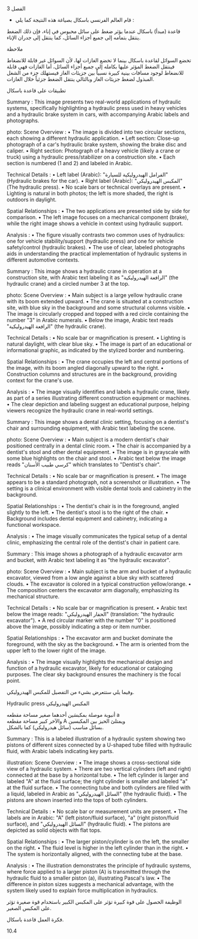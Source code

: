 3
الفصل <!-- text, from page 0 (l=0.852,t=0.033,r=0.925,b=0.074), with ID 41bb0563-925d-484f-b193-c83447886815 -->

* قام العالم الفرنسي باسكال بصياغة هذه النتيجة كما يلي : <!-- text, from page 0 (l=0.462,t=0.087,r=0.931,b=0.113), with ID 0a80b6ce-2d14-4b51-ae7d-032386835752 -->

قاعدة (مبدأ) باسكال
عندما يؤثر ضغط على سائل محبوس في إناء، فإن ذلك الضغط ينتقل بتمامه إلى جميع أجزاء السائل، كما ينتقل إلى جدران الإناء. <!-- text, from page 0 (l=0.071,t=0.118,r=0.928,b=0.194), with ID 14eae0bc-1d04-45bc-bae3-c291f02144eb -->

ملاحظة

تخضع السوائل لقاعدة باسكال بينما لا تخضع الغازات لها،
لأن السوائل غير قابلة للانضغاط فينتقل الضغط المؤثر عليها بكامله إلى جميع أجزاء السائل، أما الغازات فهي قابلة للانضغاط لوجود مسافات بينية كبيرة نسبياً بين جزيئات الغاز فيستهلك جزء من الشغل المبذول لضغط جزيئات الغاز وبالتالي ينتقل الضغط جزئياً خلال الغازات. <!-- text, from page 0 (l=0.071,t=0.208,r=0.940,b=0.345), with ID 1cbdb96a-6bbb-4dcd-925b-5edab7ed2de9 -->

تطبيقات على قاعدة باسكال <!-- text, from page 0 (l=0.616,t=0.360,r=0.930,b=0.400), with ID 1858dccb-d1b5-4926-a0b0-29348bb54977 -->

Summary : This image presents two real-world applications of hydraulic systems, specifically highlighting a hydraulic press used in heavy vehicles and a hydraulic brake system in cars, with accompanying Arabic labels and photographs.

photo:
Scene Overview :
  • The image is divided into two circular sections, each showing a different hydraulic application.
  • Left section: Close-up photograph of a car's hydraulic brake system, showing the brake disc and caliper.
  • Right section: Photograph of a heavy vehicle (likely a crane or truck) using a hydraulic press/stabilizer on a construction site.
  • Each section is numbered (1 and 2) and labeled in Arabic.

Technical Details :
  • Left label (Arabic): "الفرامل الهيدروليكية للسيارة" (Hydraulic brakes for the car).
  • Right label (Arabic): "المكبس الهيدروليكي" (The hydraulic press).
  • No scale bars or technical overlays are present.
  • Lighting is natural in both photos; the left is more shaded, the right is outdoors in daylight.

Spatial Relationships :
  • The two applications are presented side by side for comparison.
  • The left image focuses on a mechanical component (brake), while the right image shows a vehicle in context using hydraulic support.

Analysis :
  • The figure visually contrasts two common uses of hydraulics: one for vehicle stability/support (hydraulic press) and one for vehicle safety/control (hydraulic brakes).
  • The use of clear, labeled photographs aids in understanding the practical implementation of hydraulic systems in different automotive contexts. <!-- figure, from page 0 (l=0.579,t=0.406,r=0.921,b=0.585), with ID 2c0c1c24-0a62-4e75-ba01-b48b0fcaf67a -->

Summary : This image shows a hydraulic crane in operation at a construction site, with Arabic text labeling it as "الرافعة الهيدروليكية" (the hydraulic crane) and a circled number 3 at the top.

photo:
Scene Overview :
  • Main subject is a large yellow hydraulic crane with its boom extended upward.
  • The crane is situated at a construction site, with blue sky in the background and some structural columns visible.
  • The image is circularly cropped and topped with a red circle containing the number "3" in Arabic numerals.
  • Below the image, Arabic text reads "الرافعة الهيدروليكية" (the hydraulic crane).

Technical Details :
  • No scale bar or magnification is present.
  • Lighting is natural daylight, with clear blue sky.
  • The image is part of an educational or informational graphic, as indicated by the stylized border and numbering.

Spatial Relationships :
  • The crane occupies the left and central portions of the image, with its boom angled diagonally upward to the right.
  • Construction columns and structures are in the background, providing context for the crane's use.

Analysis :
  • The image visually identifies and labels a hydraulic crane, likely as part of a series illustrating different construction equipment or machines.
  • The clear depiction and labeling suggest an educational purpose, helping viewers recognize the hydraulic crane in real-world settings. <!-- figure, from page 0 (l=0.410,t=0.409,r=0.588,b=0.579), with ID 422052fe-e156-47c8-ba7b-eb53b76616d6 -->

Summary : This image shows a dental clinic setting, focusing on a dentist's chair and surrounding equipment, with Arabic text labeling the scene.

photo:
Scene Overview :
  • Main subject is a modern dentist's chair positioned centrally in a dental clinic room.
  • The chair is accompanied by a dentist's stool and other dental equipment.
  • The image is in grayscale with some blue highlights on the chair and stool.
  • Arabic text below the image reads "كرسي طبيب الأسنان" which translates to "Dentist's chair".

Technical Details :
  • No scale bar or magnification is present.
  • The image appears to be a standard photograph, not a screenshot or illustration.
  • The setting is a clinical environment with visible dental tools and cabinetry in the background.

Spatial Relationships :
  • The dentist's chair is in the foreground, angled slightly to the left.
  • The dentist's stool is to the right of the chair.
  • Background includes dental equipment and cabinetry, indicating a functional workspace.

Analysis :
  • The image visually communicates the typical setup of a dental clinic, emphasizing the central role of the dentist's chair in patient care. <!-- figure, from page 0 (l=0.247,t=0.406,r=0.414,b=0.584), with ID 5133e6d2-6453-4a14-a175-4c9d5cb3a6de -->

Summary : This image shows a photograph of a hydraulic excavator arm and bucket, with Arabic text labeling it as "the hydraulic excavator".

photo:
Scene Overview :
  • Main subject is the arm and bucket of a hydraulic excavator, viewed from a low angle against a blue sky with scattered clouds.
  • The excavator is colored in a typical construction yellow/orange.
  • The composition centers the excavator arm diagonally, emphasizing its mechanical structure.

Technical Details :
  • No scale bar or magnification is present.
  • Arabic text below the image reads: "الحفار الهيدروليكي" (translation: "the hydraulic excavator").
  • A red circular marker with the number "0" is positioned above the image, possibly indicating a step or item number.

Spatial Relationships :
  • The excavator arm and bucket dominate the foreground, with the sky as the background.
  • The arm is oriented from the upper left to the lower right of the image.

Analysis :
  • The image visually highlights the mechanical design and function of a hydraulic excavator, likely for educational or cataloging purposes. The clear sky background ensures the machinery is the focal point. <!-- figure, from page 0 (l=0.071,t=0.408,r=0.253,b=0.581), with ID 75d901f4-c87b-43dd-b51f-5619c6d8c3eb -->

وفيما يلي ستتعرض بشيء من التفصيل للمكبس الهيدروليكي. <!-- text, from page 0 (l=0.438,t=0.595,r=0.931,b=0.625), with ID 607dbd93-23b4-4803-8307-de5ed7e60d88 -->

Hydraulic press المكبس الهيدروليكي <!-- text, from page 0 (l=0.513,t=0.635,r=0.931,b=0.670), with ID 067e89c2-d067-4318-b140-3e507cd378df -->

أنبوبة موصلة بمكبسَين أحدهما صغير مساحة مقطعه a  
والآخر كبير مساحة مقطعه A ويمتلئ الحيز بين المكبسين  
بسائل مناسب (سائل هيدروليكي) كما بالشكل. <!-- text, from page 0 (l=0.405,t=0.676,r=0.949,b=0.781), with ID 3c1beeb3-a2e5-48bd-ba83-e70be40acb3b -->

Summary : This is a labeled illustration of a hydraulic system showing two pistons of different sizes connected by a U-shaped tube filled with hydraulic fluid, with Arabic labels indicating key parts.

illustration:
Scene Overview :
  • The image shows a cross-sectional side view of a hydraulic system.
  • There are two vertical cylinders (left and right) connected at the base by a horizontal tube.
  • The left cylinder is larger and labeled "A" at the fluid surface; the right cylinder is smaller and labeled "a" at the fluid surface.
  • The connecting tube and both cylinders are filled with a liquid, labeled in Arabic as "السائل الهيدروليكي" (the hydraulic fluid).
  • The pistons are shown inserted into the tops of both cylinders.

Technical Details :
  • No scale bar or measurement units are present.
  • The labels are in Arabic: "A" (left piston/fluid surface), "a" (right piston/fluid surface), and "السائل الهيدروليكي" (hydraulic fluid).
  • The pistons are depicted as solid objects with flat tops.

Spatial Relationships :
  • The larger piston/cylinder is on the left, the smaller on the right.
  • The fluid level is higher in the left cylinder than in the right.
  • The system is horizontally aligned, with the connecting tube at the base.

Analysis :
  • The illustration demonstrates the principle of hydraulic systems, where force applied to a larger piston (A) is transmitted through the hydraulic fluid to a smaller piston (a), illustrating Pascal's law.
  • The difference in piston sizes suggests a mechanical advantage, with the system likely used to explain force multiplication in hydraulics. <!-- figure, from page 0 (l=0.075,t=0.659,r=0.344,b=0.773), with ID 5989e876-92aa-4f25-9d11-12ad70f51248 -->

الوظيفة الحصول على قوة كبيرة تؤثر على المكبس الكبير باستخدام قوة صغيرة تؤثر على المكبس الصغير. <!-- text, from page 0 (l=0.135,t=0.785,r=0.952,b=0.842), with ID 8962c7e5-655c-4e01-8677-251dbebc8f34 -->

فكرة العمل
قاعدة باسكال. <!-- text, from page 0 (l=0.752,t=0.854,r=0.947,b=0.896), with ID 33aa6466-b706-47a9-9dea-698186740677 -->

$10.4$ <!-- marginalia, from page 0 (l=0.869,t=0.921,r=0.923,b=0.950), with ID c3c3ded0-b5f2-4cc5-8755-04eec6e7b9ec -->